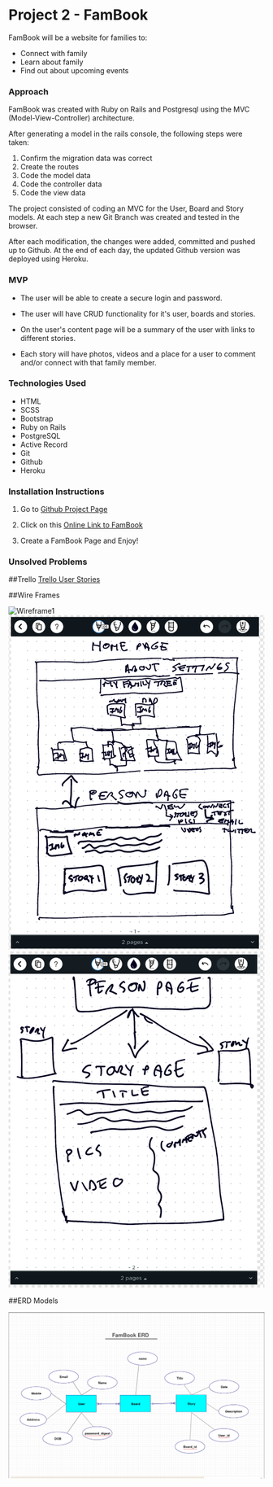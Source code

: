 # Project 2 - FamBook

FamBook will be a website for families to:

* Connect with family
* Learn about family
* Find out about upcoming events

### Approach

FamBook was created with Ruby on Rails and Postgresql using the MVC (Model-View-Controller) architecture.

After generating a model in the rails console, the following steps were taken:

1. Confirm the migration data was correct
2. Create the routes
3. Code the model data
4. Code the controller data
5. Code the view data

The project consisted of coding an MVC for the User, Board and Story models. At each step a new Git Branch was created and tested in the browser.

After each modification, the changes were added, committed and pushed up to Github.
At the end of each day, the updated Github version was deployed using Heroku.

### MVP

* The user will be able to create a secure login and password.  

* The user will have CRUD functionality for it's user, boards and stories.

* On the user's content page will be a summary of the user with links to different stories.

* Each story will have photos, videos and a place for a user to comment and/or connect with that family member.  

### Technologies Used

- HTML
- SCSS
- Bootstrap
- Ruby on Rails
- PostgreSQL
- Active Record
- Git
- Github
- Heroku

### Installation Instructions

1. Go to [Github Project Page](https://github.com/glowen18/project_2_fambook1)

2. Click on this [Online Link to FamBook](https://fambookapp.herokuapp.com/)

3. Create a FamBook Page and Enjoy!

### Unsolved Problems



##Trello
[Trello User Stories](https://trello.com/b/059r2syb/project-2-famconnect)

##Wire Frames

![Wireframe1](assets/01_welcome_index.png)
![Wireframe2](assets/02_home.png)
![Wireframe3](assets/03_user.png)

##ERD Models  

![ERD Models](assets/erd_fambook.png)
